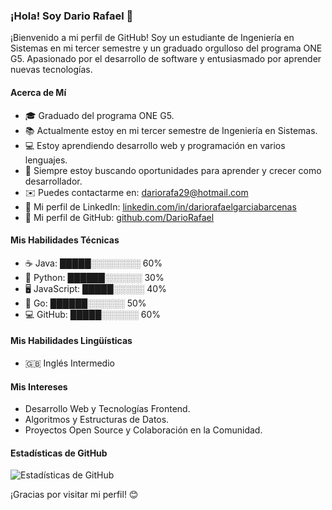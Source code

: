 ### ¡Hola! Soy Dario Rafael 👋

¡Bienvenido a mi perfil de GitHub! Soy un estudiante de Ingeniería en Sistemas en mi tercer semestre y un graduado orgulloso del programa ONE G5. Apasionado por el desarrollo de software y entusiasmado por aprender nuevas tecnologías.

#### Acerca de Mí
- 🎓 Graduado del programa ONE G5.
- 📚 Actualmente estoy en mi tercer semestre de Ingeniería en Sistemas.
- 💻 Estoy aprendiendo desarrollo web y programación en varios lenguajes.
- 🌱 Siempre estoy buscando oportunidades para aprender y crecer como desarrollador.
- ✉️ Puedes contactarme en: dariorafa29@hotmail.com
- 🔗 Mi perfil de LinkedIn: [linkedin.com/in/dariorafaelgarciabarcenas](https://www.linkedin.com/in/dariorafaelgarciabarcenas/)
- 💼 Mi perfil de GitHub: [github.com/DarioRafael](https://github.com/DarioRafael)

#### Mis Habilidades Técnicas
- ☕ Java: █████░░░░░░░░ 60%
- 🐍 Python: ██████░░░░░░ 30%
- 🖥️ JavaScript: █████░░░░░ 40%
- 🚀 Go: ██████░░░░░░ 50%
- 💻 GitHub: █████░░░░░░ 60%

#### Mis Habilidades Lingüísticas
- 🇬🇧 Inglés Intermedio

#### Mis Intereses
- Desarrollo Web y Tecnologías Frontend.
- Algoritmos y Estructuras de Datos.
- Proyectos Open Source y Colaboración en la Comunidad.

#### Estadísticas de GitHub
![Estadísticas de GitHub](https://github-readme-stats.vercel.app/api?username=DarioRafael&show_icons=true&count_private=true)

¡Gracias por visitar mi perfil! 😊
